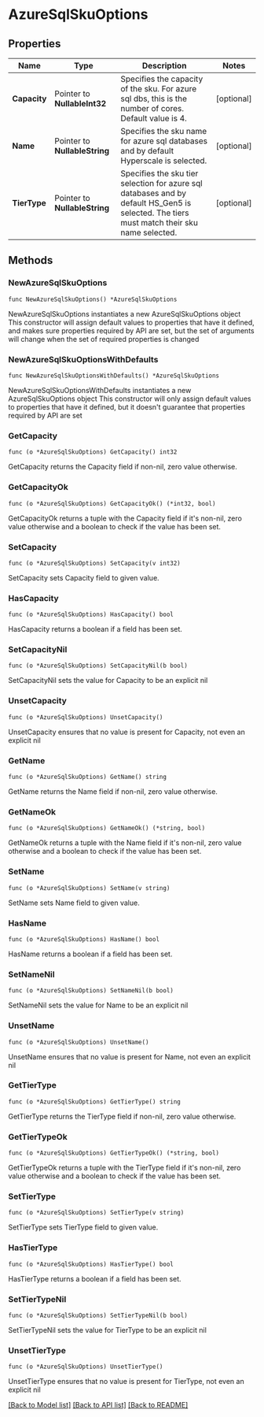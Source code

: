 # AzureSqlSkuOptions

## Properties

Name | Type | Description | Notes
------------ | ------------- | ------------- | -------------
**Capacity** | Pointer to **NullableInt32** | Specifies the capacity of the sku. For azure sql dbs, this is the number of cores. Default value is 4. | [optional] 
**Name** | Pointer to **NullableString** | Specifies the sku name for azure sql databases and by default Hyperscale is selected. | [optional] 
**TierType** | Pointer to **NullableString** | Specifies the sku tier selection for azure sql databases and by default HS_Gen5 is selected. The tiers must match their sku name selected. | [optional] 

## Methods

### NewAzureSqlSkuOptions

`func NewAzureSqlSkuOptions() *AzureSqlSkuOptions`

NewAzureSqlSkuOptions instantiates a new AzureSqlSkuOptions object
This constructor will assign default values to properties that have it defined,
and makes sure properties required by API are set, but the set of arguments
will change when the set of required properties is changed

### NewAzureSqlSkuOptionsWithDefaults

`func NewAzureSqlSkuOptionsWithDefaults() *AzureSqlSkuOptions`

NewAzureSqlSkuOptionsWithDefaults instantiates a new AzureSqlSkuOptions object
This constructor will only assign default values to properties that have it defined,
but it doesn't guarantee that properties required by API are set

### GetCapacity

`func (o *AzureSqlSkuOptions) GetCapacity() int32`

GetCapacity returns the Capacity field if non-nil, zero value otherwise.

### GetCapacityOk

`func (o *AzureSqlSkuOptions) GetCapacityOk() (*int32, bool)`

GetCapacityOk returns a tuple with the Capacity field if it's non-nil, zero value otherwise
and a boolean to check if the value has been set.

### SetCapacity

`func (o *AzureSqlSkuOptions) SetCapacity(v int32)`

SetCapacity sets Capacity field to given value.

### HasCapacity

`func (o *AzureSqlSkuOptions) HasCapacity() bool`

HasCapacity returns a boolean if a field has been set.

### SetCapacityNil

`func (o *AzureSqlSkuOptions) SetCapacityNil(b bool)`

 SetCapacityNil sets the value for Capacity to be an explicit nil

### UnsetCapacity
`func (o *AzureSqlSkuOptions) UnsetCapacity()`

UnsetCapacity ensures that no value is present for Capacity, not even an explicit nil
### GetName

`func (o *AzureSqlSkuOptions) GetName() string`

GetName returns the Name field if non-nil, zero value otherwise.

### GetNameOk

`func (o *AzureSqlSkuOptions) GetNameOk() (*string, bool)`

GetNameOk returns a tuple with the Name field if it's non-nil, zero value otherwise
and a boolean to check if the value has been set.

### SetName

`func (o *AzureSqlSkuOptions) SetName(v string)`

SetName sets Name field to given value.

### HasName

`func (o *AzureSqlSkuOptions) HasName() bool`

HasName returns a boolean if a field has been set.

### SetNameNil

`func (o *AzureSqlSkuOptions) SetNameNil(b bool)`

 SetNameNil sets the value for Name to be an explicit nil

### UnsetName
`func (o *AzureSqlSkuOptions) UnsetName()`

UnsetName ensures that no value is present for Name, not even an explicit nil
### GetTierType

`func (o *AzureSqlSkuOptions) GetTierType() string`

GetTierType returns the TierType field if non-nil, zero value otherwise.

### GetTierTypeOk

`func (o *AzureSqlSkuOptions) GetTierTypeOk() (*string, bool)`

GetTierTypeOk returns a tuple with the TierType field if it's non-nil, zero value otherwise
and a boolean to check if the value has been set.

### SetTierType

`func (o *AzureSqlSkuOptions) SetTierType(v string)`

SetTierType sets TierType field to given value.

### HasTierType

`func (o *AzureSqlSkuOptions) HasTierType() bool`

HasTierType returns a boolean if a field has been set.

### SetTierTypeNil

`func (o *AzureSqlSkuOptions) SetTierTypeNil(b bool)`

 SetTierTypeNil sets the value for TierType to be an explicit nil

### UnsetTierType
`func (o *AzureSqlSkuOptions) UnsetTierType()`

UnsetTierType ensures that no value is present for TierType, not even an explicit nil

[[Back to Model list]](../README.md#documentation-for-models) [[Back to API list]](../README.md#documentation-for-api-endpoints) [[Back to README]](../README.md)


